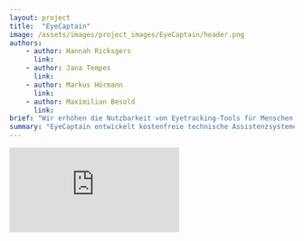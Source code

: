```yaml
---
layout: project
title:  "EyeCaptain"
image: /assets/images/project_images/EyeCaptain/header.png
authors:
    - author: Hannah Ricksgers
      link:
    - author: Jana Tempes
      link:
    - author: Markus Hörmann
      link:
    - author: Maximilian Besold
      link:
brief: "Wir erhöhen die Nutzbarkeit von Eyetracking-Tools für Menschen mit Behinderungen."
summary: "EyeCaptain entwickelt kostenfreie technische Assistenzsysteme auf Grundlage von Eyetracking-Technologien, um Menschen mit Behinderungen in ihrer Teilhabe und Selbstbestimmung zu stärken."
---
```


<div class="iframe-container">
    <iframe src="https://www.youtube-nocookie.com/embed/9peZOzOcSsM" frameborder="0" allow="accelerometer; autoplay; encrypted-media; gyroscope; picture-in-picture" allowfullscreen></iframe>
</div>